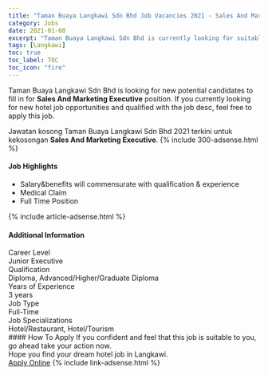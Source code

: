 ```yaml
---
title: "Taman Buaya Langkawi Sdn Bhd Job Vacancies 2021 - Sales And Marketing Executive" 
category: Jobs 
date: 2021-01-08 
excerpt: "Taman Buaya Langkawi Sdn Bhd is currently looking for suitable person to fill in the Sales And Marketing Executive which positioned at Langkawi" 
tags: [Langkawi] 
toc: true 
toc_label: TOC 
toc_icon: "fire" 
--- 
```


<p>Taman Buaya Langkawi Sdn Bhd is looking for new potential candidates to fill in for <b>Sales And Marketing Executive</b> position. If you currently looking for new hotel job opportunities and qualified with the job desc, feel free to apply this job.
</p>Jawatan kosong Taman Buaya Langkawi Sdn Bhd 2021 terkini untuk kekosongan <b>Sales And Marketing Executive</b>. 
{% include 300-adsense.html %} 
<div><div><h4>Job Highlights</h4></div><div><ul><li><div><div><div><div></div></div></div><div><span>Salary&amp;benefits will commensurate with qualification &amp; experience</span></div></div></li><li><div><div><div><div></div></div></div><div><span>Medical Claim</span></div></div></li><li><div><div><div><div></div></div></div><div><span>Full Time Position</span></div></div></li></ul></div></div> 
{% include article-adsense.html %} 
<div><div><h4>Additional Information</h4></div><div><div><div><div><div><div><div><span>Career Level</span></div><div><span>Junior Executive</span></div></div></div></div><div><div><div><div><span>Qualification</span></div><div><span>Diploma, Advanced/Higher/Graduate Diploma</span></div></div></div></div><div><div><div><div><span>Years of Experience</span></div><div><span>3 years</span></div></div></div></div><div><div><div><div><span>Job Type</span></div><div><span>Full-Time</span></div></div></div></div><div><div><div><div><span>Job Specializations</span></div><div><span>Hotel/Restaurant, Hotel/Tourism</span></div></div></div></div></div></div></div></div> 
#### How To Apply 
If you confident and feel that this job is suitable to you, go ahead take your action now. <br/> 
Hope you find your dream hotel job in Langkawi. <br/> 
<a href="https://www.jobstreet.com.my/en/job/sales-and-marketing-executive-4449235?jobId=jobstreet-my-job-4449235&sectionRank=2&token=0~e11a5baf-1fb7-4e06-9b49-a0d7a1c8c281&fr=SRP%20View%20In%20New%20Ta" class="btn btn--info" target="_blank" rel="nofollow noopenner">Apply Online</a> 
{% include link-adsense.html %} 
